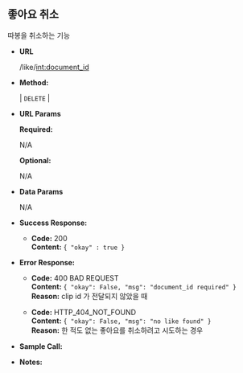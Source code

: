 **좋아요 취소**
----
  따봉을 취소하는 기능 

* **URL**

  /like/<int:document_id>

* **Method:**
  
  | `DELETE` |
  
*  **URL Params**

   **Required:**
 
   N/A

   **Optional:**
 
   N/A

* **Data Params**
    
    N/A

* **Success Response:**
  
  * **Code:** 200 <br />
    **Content:** `{ "okay" : true }`
 
* **Error Response:**

  * **Code:** 400 BAD REQUEST <br />
    **Content:** `{ "okay": False, "msg": "document_id required" }` <br />
    **Reason:** clip id 가 전달되지 않았을 때
    
  * **Code:** HTTP_404_NOT_FOUND <br />
    **Content:** `{ "okay": False, "msg": "no like found" }` <br />
    **Reason:** 한 적도 없는 좋아요를 취소하려고 시도하는 경우

* **Sample Call:**


* **Notes:**

